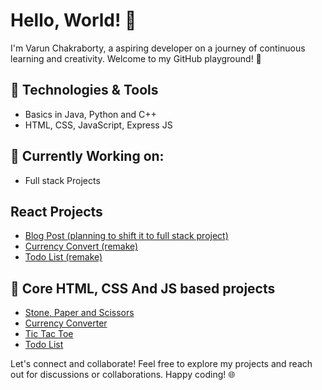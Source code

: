 # Hello, World! 👋

I'm Varun Chakraborty, a aspiring developer on a journey of continuous learning and creativity. Welcome to my GitHub playground! 🚀

## 🔧 Technologies & Tools
- Basics in Java, Python and C++
- HTML, CSS, JavaScript, Express JS

## 🌱 Currently Working on:
- Full stack Projects

## React Projects
- [Blog Post (planning to shift it to full stack project)](https://github.com/Varun-Chakraborty/blog-post)
- [Currency Convert (remake)](https://github.com/Varun-Chakraborty/currency-converter-react)
- [Todo List (remake)](https://github.com/Varun-Chakraborty/To-Do-List-React)

## 🚀 Core HTML, CSS And JS based projects
- [Stone, Paper and Scissors](https://github.com/Varun-Chakraborty/mini-project-stone-paper-scissors)
- [Currency Converter](https://github.com/Varun-Chakraborty/mini-project-currency-converter)
- [Tic Tac Toe](https://github.com/Varun-Chakraborty/mini-project-tic-tac-toe)
- [Todo List](https://github.com/Varun-Chakraborty/mini-project-todo-list)

Let's connect and collaborate! Feel free to explore my projects and reach out for discussions or collaborations. Happy coding! 🌐
